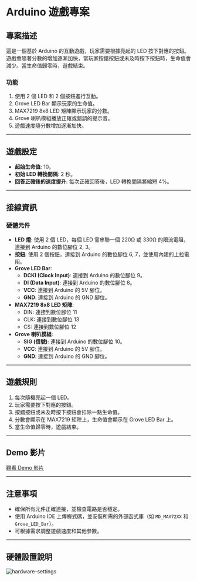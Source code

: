 # Arduino 遊戲專案

## 專案描述
這是一個基於 Arduino 的互動遊戲，玩家需要根據亮起的 LED 按下對應的按鈕。遊戲會隨著分數的增加逐漸加快，當玩家按錯按鈕或未及時按下按鈕時，生命值會減少。當生命值歸零時，遊戲結束。

### 功能
1. 使用 2 個 LED 和 2 個按鈕進行互動。
2. Grove LED Bar 顯示玩家的生命值。
3. MAX7219 8x8 LED 矩陣顯示玩家的分數。
4. Grove 喇叭模組播放正確或錯誤的提示音。
5. 遊戲速度隨分數增加逐漸加快。

---

## 遊戲設定
- **起始生命值**: 10。
- **初始 LED 轉換間隔**: 2 秒。
- **回答正確後的速度提升**: 每次正確回答後，LED 轉換間隔將縮短 4%。

---

## 接線資訊

### 硬體元件
- **LED 燈**: 使用 2 個 LED，每個 LED 需串聯一個 220Ω 或 330Ω 的限流電阻，連接到 Arduino 的數位腳位 2, 3。
- **按鈕**: 使用 2 個按鈕，連接到 Arduino 的數位腳位 6, 7，並使用內建的上拉電阻。
- **Grove LED Bar**: 
  - **DCKI (Clock Input)**: 連接到 Arduino 的數位腳位 9。
  - **DI (Data Input)**: 連接到 Arduino 的數位腳位 8。
  - **VCC**: 連接到 Arduino 的 5V 腳位。
  - **GND**: 連接到 Arduino 的 GND 腳位。
- **MAX7219 8x8 LED 矩陣**: 
  - DIN: 連接到數位腳位 11
  - CLK: 連接到數位腳位 13
  - CS: 連接到數位腳位 12
- **Grove 喇叭模組**: 
  - **SIG (信號)**: 連接到 Arduino 的數位腳位 10。
  - **VCC**: 連接到 Arduino 的 5V 腳位。
  - **GND**: 連接到 Arduino 的 GND 腳位。

---

## 遊戲規則
1. 每次隨機亮起一個 LED。
2. 玩家需要按下對應的按鈕。
3. 按錯按鈕或未及時按下按鈕會扣除一點生命值。
4. 分數會顯示在 MAX7219 矩陣上，生命值會顯示在 Grove LED Bar 上。
5. 當生命值歸零時，遊戲結束。

---

## Demo 影片
[觀看 Demo 影片](https://youtube.com/shorts/ZwI1-EiM5uY?feature=share)

---

## 注意事項
- 確保所有元件正確連接，並檢查電路是否穩定。
- 使用 Arduino IDE 上傳程式碼，並安裝所需的外部函式庫（如 `MD_MAX72XX` 和 `Grove_LED_Bar`）。
- 可根據需求調整遊戲速度和其他參數。

---

## 硬體設置說明
![hardware-settings](https://github.com/user-attachments/assets/bca33534-bcd9-4ca3-aab1-99c52cd434c9)
